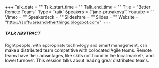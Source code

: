 +++
Talk_date = ""
Talk_start_time = ""
Talk_end_time = ""
Title = "Better Remote Teams"
Type = "talk"
Speakers = ["jane-prusakova"]
Youtube = ""
Vimeo = ""
Speakerdeck = ""
Slideshare = ""
Slides = ""
Website = "https://softwareandotherthings.blogspot.com/"
+++

##### TALK ABSTRACT

Right people, with appropriate technology and smart management, can make a distributed team competitive with collocated Agile teams. Remote teams have their advantages, like skills not found in the local markets, and lower turnover. This session talks about leading great distributed teams.
